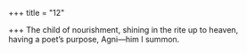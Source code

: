 +++
title = "12"

+++
The child of nourishment, shining in the rite up to heaven,  
having a poet’s purpose, Agni—him I summon.  